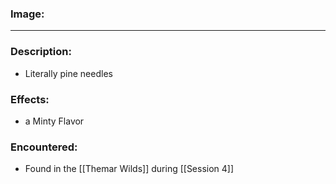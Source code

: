 ### Image: 
----
### Description:
- Literally pine needles
### Effects:
- a Minty Flavor
### Encountered:
- Found in the [[Themar Wilds]] during [[Session 4]]
